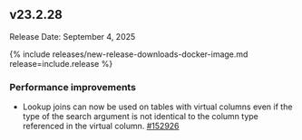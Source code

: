 ## v23.2.28

Release Date: September 4, 2025

{% include releases/new-release-downloads-docker-image.md release=include.release %}

<h3 id="v23-2-28-performance-improvements">Performance improvements</h3>

- Lookup joins can now be used on tables with virtual columns even if the type of the search argument is not identical to the column type referenced in the virtual column. [#152926][#152926]

[#152926]: https://github.com/cockroachdb/cockroach/pull/152926
